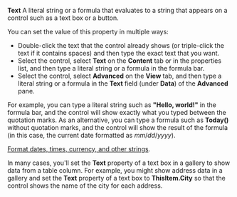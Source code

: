 **Text** A literal string or a formula that evaluates to a string that appears on a control such as a text box or a button.

You can set the value of this property in multiple ways:

- Double-click the text that the control already shows (or triple-click the text if it contains spaces) and then type the exact text that you want.
- Select the control, select **Text** on the **Content** tab or in the properties list, and then type a literal string or a formula in the formula bar.
- Select the control, select **Advanced** on the **View** tab, and then type a literal string or a formula in the **Text** field (under **Data**) of the **Advanced** pane.

For example, you can type a literal string such as **"Hello, world!"** in the formula bar, and the control will show exactly what you typed between the quotation marks. As an alternative, you can type a formula such as **Today()** without quotation marks, and the control will show the result of the formula (in this case, the current date formatted as *mm*/*dd*/*yyyy*).

[Format dates, times, currency, and other strings](function-text.md).

In many cases, you'll set the **Text** property of a text box in a gallery to show data from a table column. For example, you might show address data in a gallery and set the **Text** property of a text box to **ThisItem.City** so that the control shows the name of the city for each address.
